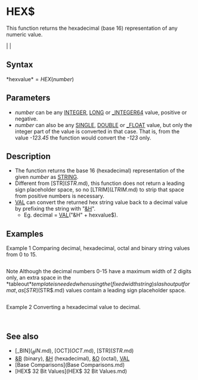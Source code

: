 # HEX$

This function returns the hexadecimal (base 16) representation of any numeric value.

  

|  |

## Syntax

*hexvalue$* = HEX$(*number*)
  

## Parameters

* *number* can be any [INTEGER](INTEGER.md), [LONG](LONG.md) or [_INTEGER64](_INTEGER64.md) value, positive or negative.
* *number* can also be any [SINGLE](SINGLE.md), [DOUBLE](DOUBLE.md) or [_FLOAT](_FLOAT.md) value, but only the integer part of the value is converted in that case. That is, from the value *-123.45* the function would convert the *-123* only.

  

## Description

* The function returns the base 16 (hexadecimal) representation of the given *number* as [STRING](STRING.md).
* Different from [STR$](STR$.md), this function does not return a leading sign placeholder space, so no [LTRIM$](LTRIM$.md) to strip that space from positive numbers is necessary.
* [VAL](VAL.md) can convert the returned hex string value back to a decimal value by prefixing the string with "[&H](&H.md)".
	+ Eg. decimal = [VAL](VAL.md)("&H" + hexvalue$).

  

## Examples

Example 1
Comparing decimal, hexadecimal, octal and binary string values from 0 to 15.

``` tabletop$ = " Decimal | Hexadecimal | Octal | Binary " tablesep$ = "---------+-------------+-------+--------" tableout$ = "  \ \    |      \\     |   \\  |  \  \  " 'the PRINT USING template  [LOCATE](LOCATE.md) 2, 10: [PRINT](PRINT.md) tabletop$ [LOCATE](LOCATE.md) 3, 10: [PRINT](PRINT.md) tablesep$ [FOR](FOR.md) n% = 0 [TO](TO.md) 15     [LOCATE](LOCATE.md) 4 + n%, 10: [PRINT USING](PRINT USING.md) tableout$; [STR$](STR$.md)(n%); HEX$(n%); [OCT$](OCT$.md)(n%); [_BIN$](_BIN$.md)(n%) [NEXT](NEXT.md) n%  
```

Note
Although the decimal numbers 0-15 have a maximum width of 2 digits only, an extra space in the *tableout$* template is needed when using the (fixed width string) slash output format, as [STR$](STR$.md) values contain a leading sign placeholder space.

```           Decimal | Hexadecimal | Octal | Binary          ---------+-------------+-------+--------             0     |      0      |   0   |  0             1     |      1      |   1   |  1             2     |      2      |   2   |  10             3     |      3      |   3   |  11             4     |      4      |   4   |  100             5     |      5      |   5   |  101             6     |      6      |   6   |  110             7     |      7      |   7   |  111             8     |      8      |   10  |  1000             9     |      9      |   11  |  1001             10    |      A      |   12  |  1010             11    |      B      |   13  |  1011             12    |      C      |   14  |  1100             13    |      D      |   15  |  1101             14    |      E      |   16  |  1110             15    |      F      |   17  |  1111  
```

  

Example 2
Converting a hexadecimal value to decimal.

``` hexvalue$ = HEX$(255) [PRINT](PRINT.md) "Hex: "; hexvalue$ [PRINT](PRINT.md) "Converting Hex value to Decimal:"; [VAL](VAL.md)("&H" + hexvalue$)  
```

``` Hex: FF Converting Hex value to Decimal: 255  
```

  

## See also

* [_BIN$](_BIN$.md), [OCT$](OCT$.md), [STR$](STR$.md)
* [&B](&B.md) (binary), [&H](&H.md) (hexadecimal), [&O](&O.md) (octal), [VAL](VAL.md)
* [Base Comparisons](Base Comparisons.md)
* [HEX$ 32 Bit Values](HEX$ 32 Bit Values.md)

  
